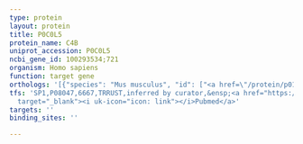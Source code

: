```yaml
---
type: protein
layout: protein
title: P0C0L5
protein_name: C4B
uniprot_accession: P0C0L5
ncbi_gene_id: 100293534;721
organism: Homo sapiens
function: target gene
orthologs: '[{"species": "Mus musculus", "id": ["<a href=\"/protein/p01029\">P01029</a>"]}]'
tfs: 'SP1,P08047,6667,TRRUST,inferred by curator,&ensp;<a href="https://www.ncbi.nlm.nih.gov/pubmed/?term=9574539%5Buid%5D+OR+29087512%5Buid%5D"
  target="_blank"><i uk-icon="icon: link"></i>Pubmed</a>'
targets: ''
binding_sites: ''

---
```

